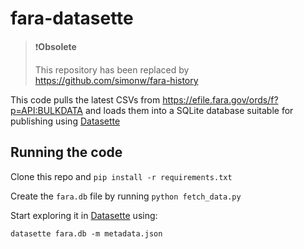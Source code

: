 # fara-datasette

> ❗️**Obsolete**
>
> This repository has been replaced by https://github.com/simonw/fara-history

This code pulls the latest CSVs from https://efile.fara.gov/ords/f?p=API:BULKDATA and loads them into a SQLite database suitable for publishing using [Datasette](https://datasette.readthedocs.io/)



## Running the code

Clone this repo and `pip install -r requirements.txt`

Create the `fara.db` file by running `python fetch_data.py`

Start exploring it in [Datasette](https://github.com/simonw/datasette) using:

    datasette fara.db -m metadata.json

